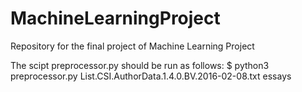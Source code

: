 # MachineLearningProject
Repository for the final project of Machine Learning Project

The scipt preprocessor.py should be run as follows:
  $ python3 preprocessor.py List.CSI.AuthorData.1.4.0.BV.2016-02-08.txt essays
